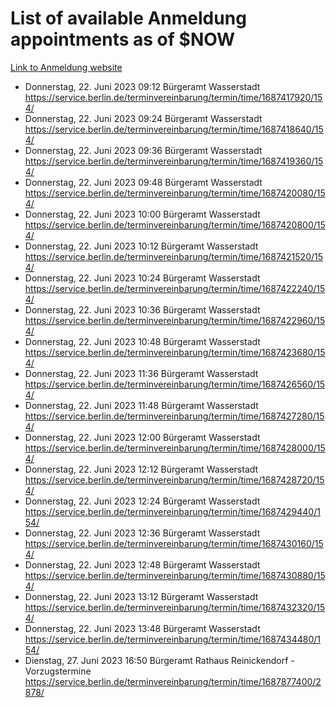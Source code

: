 # List of available Anmeldung appointments as of $NOW
[Link to Anmeldung website](https://service.berlin.de/terminvereinbarung/termin/tag.php?termin=1&anliegen[]=120686&dienstleisterlist=122210,122217,327316,122219,327312,122227,327314,122231,327346,122243,327348,122254,122252,329742,122260,329745,122262,329748,122271,327278,122273,327274,122277,327276,330436,122280,327294,122282,327290,122284,327292,122291,327270,122285,327266,122286,327264,122296,327268,150230,329760,122297,327286,122294,327284,122312,329763,122314,329775,122304,327330,122311,327334,122309,327332,317869,122281,327352,122279,329772,122283,122276,327324,122274,327326,122267,329766,122246,327318,122251,327320,122257,327322,122208,327298,122226,327300&herkunft=http%3A%2F%2Fservice.berlin.de%2Fdienstleistung%2F120686%2F)
- Donnerstag, 22. Juni 2023 09:12 Bürgeramt Wasserstadt https://service.berlin.de/terminvereinbarung/termin/time/1687417920/154/
- Donnerstag, 22. Juni 2023 09:24 Bürgeramt Wasserstadt https://service.berlin.de/terminvereinbarung/termin/time/1687418640/154/
- Donnerstag, 22. Juni 2023 09:36 Bürgeramt Wasserstadt https://service.berlin.de/terminvereinbarung/termin/time/1687419360/154/
- Donnerstag, 22. Juni 2023 09:48 Bürgeramt Wasserstadt https://service.berlin.de/terminvereinbarung/termin/time/1687420080/154/
- Donnerstag, 22. Juni 2023 10:00 Bürgeramt Wasserstadt https://service.berlin.de/terminvereinbarung/termin/time/1687420800/154/
- Donnerstag, 22. Juni 2023 10:12 Bürgeramt Wasserstadt https://service.berlin.de/terminvereinbarung/termin/time/1687421520/154/
- Donnerstag, 22. Juni 2023 10:24 Bürgeramt Wasserstadt https://service.berlin.de/terminvereinbarung/termin/time/1687422240/154/
- Donnerstag, 22. Juni 2023 10:36 Bürgeramt Wasserstadt https://service.berlin.de/terminvereinbarung/termin/time/1687422960/154/
- Donnerstag, 22. Juni 2023 10:48 Bürgeramt Wasserstadt https://service.berlin.de/terminvereinbarung/termin/time/1687423680/154/
- Donnerstag, 22. Juni 2023 11:36 Bürgeramt Wasserstadt https://service.berlin.de/terminvereinbarung/termin/time/1687426560/154/
- Donnerstag, 22. Juni 2023 11:48 Bürgeramt Wasserstadt https://service.berlin.de/terminvereinbarung/termin/time/1687427280/154/
- Donnerstag, 22. Juni 2023 12:00 Bürgeramt Wasserstadt https://service.berlin.de/terminvereinbarung/termin/time/1687428000/154/
- Donnerstag, 22. Juni 2023 12:12 Bürgeramt Wasserstadt https://service.berlin.de/terminvereinbarung/termin/time/1687428720/154/
- Donnerstag, 22. Juni 2023 12:24 Bürgeramt Wasserstadt https://service.berlin.de/terminvereinbarung/termin/time/1687429440/154/
- Donnerstag, 22. Juni 2023 12:36 Bürgeramt Wasserstadt https://service.berlin.de/terminvereinbarung/termin/time/1687430160/154/
- Donnerstag, 22. Juni 2023 12:48 Bürgeramt Wasserstadt https://service.berlin.de/terminvereinbarung/termin/time/1687430880/154/
- Donnerstag, 22. Juni 2023 13:12 Bürgeramt Wasserstadt https://service.berlin.de/terminvereinbarung/termin/time/1687432320/154/
- Donnerstag, 22. Juni 2023 13:48 Bürgeramt Wasserstadt https://service.berlin.de/terminvereinbarung/termin/time/1687434480/154/
- Dienstag, 27. Juni 2023 16:50 Bürgeramt Rathaus Reinickendorf - Vorzugstermine https://service.berlin.de/terminvereinbarung/termin/time/1687877400/2878/
